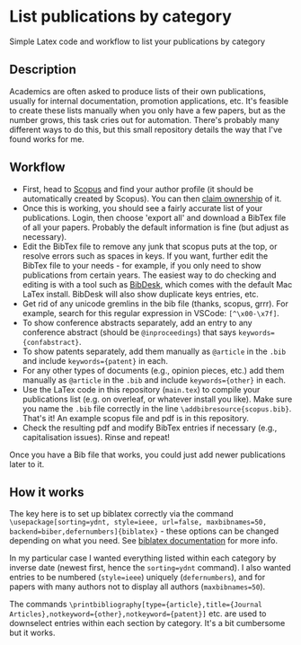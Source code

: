 # List publications by category

Simple Latex code and workflow to list your publications by category

## Description

Academics are often asked to produce lists of their own publications, usually for internal documentation, promotion applications, etc. It's feasible to create these lists manually when you only have a few papers, but as the number grows, this task cries out for automation. There's probably many different ways to do this, but this small repository details the way that I've found works for me.

## Workflow

* First, head to [Scopus](https://www.scopus.com) and find your author profile (it should be automatically created by Scopus). You can then [claim ownership](https://www.elsevier.com/en-gb/products/scopus/author-profiles) of it.
* Once this is working, you should see a fairly accurate list of your publications. Login, then choose 'export all' and download a BibTex file of all your papers. Probably the default information is fine (but adjust as necessary).
* Edit the BibTex file to remove any junk that scopus puts at the top, or resolve errors such as spaces in keys. If you want, further edit the BibTex file to your needs - for example, if you only need to show publications from certain years. The easiest way to do checking and editing is with a tool such as [BibDesk](https://bibdesk.sourceforge.io/), which comes with the default Mac LaTex install. BibDesk will also show duplicate keys entries, etc.
* Get rid of any unicode gremlins in the bib file (thanks, scopus, grrr). For example, search for this regular expression in VSCode: `[^\x00-\x7f]`.
* To show conference abstracts separately, add an entry to any conference abstract (should be `@inproceedings`) that says `keywords={confabstract}`.
* To show patents separately, add them manually as `@article` in the `.bib` and include `keywords={patent}` in each.
* For any other types of documents (e.g., opinion pieces, etc.) add them manually as `@article` in the `.bib` and include `keywords={other}` in each.
* Use the LaTex code in this repository (`main.tex`) to compile your publications list (e.g. on overleaf, or whatever install you like). Make sure you name the `.bib` file correctly in the line `\addbibresource{scopus.bib}`. That's it! An example scopus file and pdf is in this repository.
* Check the resulting pdf and modify BibTex entries if necessary (e.g., capitalisation issues). Rinse and repeat!

Once you have a Bib file that works, you could just add newer publications later to it.

## How it works

The key here is to set up biblatex correctly via the command `\usepackage[sorting=ydnt, style=ieee, url=false, maxbibnames=50, backend=biber,defernumbers]{biblatex}` - these options can be changed depending on what you need. See [biblatex documentation](https://www.overleaf.com/learn/latex/Articles/Getting_started_with_BibLaTeX) for more info. 

In my particular case I wanted everything listed within each category by inverse date (newest first, hence the `sorting=ydnt` command). I also wanted entries to be numbered (`style=ieee`) uniquely (`defernumbers`), and for papers with many authors not to display all authors (`maxbibnames=50`).

The commands `\printbibliography[type={article},title={Journal Articles},notkeyword={other},notkeyword={patent}]` etc. are used to downselect entries within each section by category. It's a bit cumbersome but it works.



